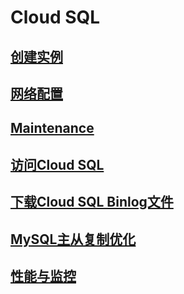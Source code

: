 # Cloud SQL

## [创建实例](wang-luo-pei-zhi.md)

## [网络配置](wang-luo-pei-zhi-1.md)

## [Maintenance](maintenance.md)

## [访问Cloud SQL](fang-wen-cloud-sql.md)

## [下载Cloud SQL Binlog文件](xia-zai-cloud-sql-binlog-wen-jian.md)

## [MySQL主从复制优化](broken-reference)

## [性能与监控](xing-neng-yu-jian-kong.md)
